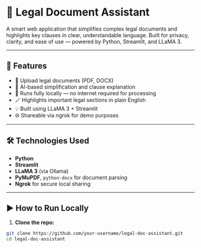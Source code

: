 # 🧾 Legal Document Assistant

A smart web application that simplifies complex legal documents and highlights key clauses in clear, understandable language. Built for privacy, clarity, and ease of use — powered by Python, Streamlit, and LLaMA 3.

---

## 🚀 Features

- 📄 Upload legal documents (PDF, DOCX)
- 🧠 AI-based simplification and clause explanation
- 🔐 Runs fully locally — no internet required for processing
- 🪄 Highlights important legal sections in plain English
- 💡 Built using LLaMA 3 + Streamlit
- 🌐 Shareable via ngrok for demo purposes

---

## 🛠 Technologies Used

- **Python**
- **Streamlit**
- **LLaMA 3** (via Ollama)
- **PyMuPDF**, `python-docx` for document parsing
- **Ngrok** for secure local sharing

---

## ▶️ How to Run Locally

1. **Clone the repo:**

```bash
git clone https://github.com/your-username/legal-doc-assistant.git
cd legal-doc-assistant
